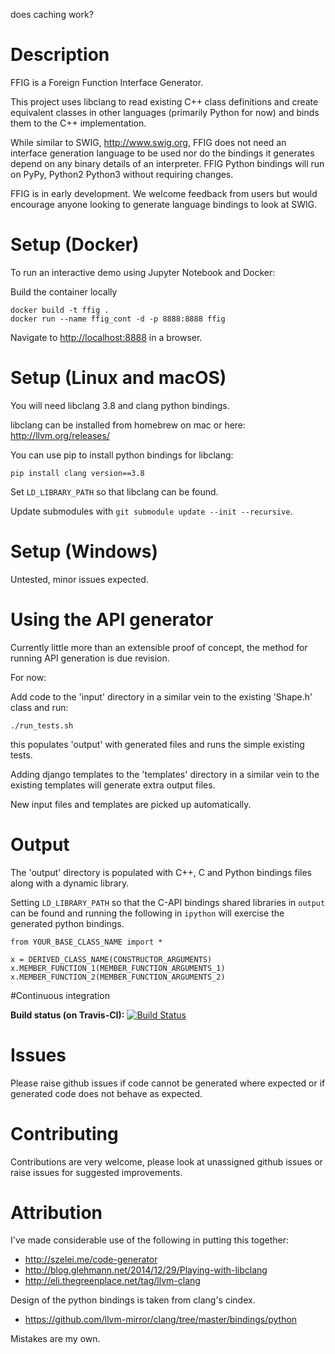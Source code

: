 does caching work?
# Description

FFIG is a Foreign Function Interface Generator.

This project uses libclang to read existing C++ class definitions and create
equivalent classes in other languages (primarily Python for now) and binds them
to the C++ implementation.

While similar to SWIG, <http://www.swig.org>, FFIG does not need an interface
generation language to be used nor do the bindings it generates depend on any
binary details of an interpreter. FFIG Python bindings will run on PyPy,
Python2 Python3 without requiring changes.

FFIG is in early development. We welcome feedback from users but would
encourage anyone looking to generate language bindings to look at SWIG.

# Setup (Docker)

To run an interactive demo using Jupyter Notebook and Docker:

Build the container locally

```
docker build -t ffig .
docker run --name ffig_cont -d -p 8888:8888 ffig
```

Navigate to <http://localhost:8888> in a browser.

# Setup (Linux and macOS)

You will need libclang 3.8 and clang python bindings.

libclang can be installed from homebrew on mac or here: <http://llvm.org/releases/>

You can use pip to install python bindings for libclang:

`pip install clang version==3.8`

Set `LD_LIBRARY_PATH` so that libclang can be found.

Update submodules with `git submodule update --init --recursive`.


# Setup (Windows)

Untested, minor issues expected.


# Using the API generator

Currently little more than an extensible proof of concept, the method for running API generation is due revision.

For now:

Add code to the 'input' directory in a similar vein to the existing 'Shape.h' class and run:
    
`./run_tests.sh`

this populates 'output' with generated files and runs the simple existing tests.

Adding django templates to the 'templates' directory in a similar vein to the
existing templates will generate extra output files.

New input files and templates are picked up automatically.


# Output

The 'output' directory is populated with C++, C and Python bindings files along with a dynamic library.

Setting `LD_LIBRARY_PATH` so that the C-API bindings shared libraries in `output` can be found and
running the following in `ipython` will exercise the generated python bindings.

    from YOUR_BASE_CLASS_NAME import *

    x = DERIVED_CLASS_NAME(CONSTRUCTOR_ARGUMENTS)
    x.MEMBER_FUNCTION_1(MEMBER_FUNCTION_ARGUMENTS_1)
    x.MEMBER_FUNCTION_2(MEMBER_FUNCTION_ARGUMENTS_2)


#Continuous integration

**Build status (on Travis-CI):** [![Build Status](https://travis-ci.org/jbcoe/ffig.svg?branch=master)](https://travis-ci.org/jbcoe/ffig)


# Issues

Please raise github issues if code cannot be generated where expected or if generated code does not behave as expected.


# Contributing

Contributions are very welcome, please look at unassigned github issues or raise issues for suggested improvements.


# Attribution

I've made considerable use of the following in putting this together:

* <http://szelei.me/code-generator>
* <http://blog.glehmann.net/2014/12/29/Playing-with-libclang>
* <http://eli.thegreenplace.net/tag/llvm-clang>

Design of the python bindings is taken from clang's cindex.

* <https://github.com/llvm-mirror/clang/tree/master/bindings/python>

Mistakes are my own.

